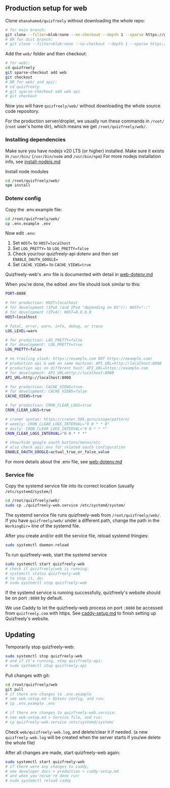 ## Production setup for web

Clone `ehanahamed/quizfreely` without downloading the whole repo:
```sh
# for main branch:
git clone --filter=blob:none --no-checkout --depth 1 --sparse https://github.com/ehanahamed/quizfreely
# OR for dist branch:
# git clone --filter=blob:none --no-checkout --depth 1 --sparse https://github.com/ehanahamed/quizfreely --branch dist
```

Add the `web/` folder and then checkout:
```sh
# for web/:
cd quizfreely
git sparse-checkout add web
git checkout
# OR for web/ and api/:
# cd quizfreely
# git sparse-checkout add web api
# git checkout
```

Now you will have `quizfreely/web/` without downloading the whole source code repository.

For the production server/droplet, we usually run these commands in `/root/` (`root` user's home dir), which means we get `/root/quizfreely/web/`.

### Installing dependencies

Make sure you have nodejs v20 LTS (or higher) installed.
Make sure it exists in `/usr/bin/` (`/usr/bin/node` and `/usr/bin/npm`)
For more nodejs installation info, see [install-nodejs.md](./install-nodejs.md)

Install node modules
```sh
cd /root/quizfreely/web/
npm install
```

### Dotenv config

Copy the .env.example file:
```sh
cd /root/quizfreely/web/
cp .env.example .env
```

Now edit `.env`:
1. Set `HOST=` to `HOST=localhost`
2. Set `LOG_PRETTY=` to `LOG_PRETTY=false`
3. Check your/our quizfreely-api dotenv and then set `ENABLE_OAUTH_GOOGLE=`
4. Set `CACHE_VIEWS=` to `CACHE_VIEWS=true`

Quizfreely-web's .env file is documented with detail in [web-dotenv.md](../web/web-dotenv.md)

When you're done, the edited .env file should look similar to this:
```sh
PORT=8080

# for production: HOST=localhost
# for development (IPv6 (and IPv4 "depending on OS")): HOST="::"
# for development (IPv4): HOST=0.0.0.0
HOST=localhost

# fatal, error, warn, info, debug, or trace
LOG_LEVEL=warn

# for production: LOG_PRETTY=false
# for development: LOG_PRETTY=true
LOG_PRETTY=false

# no trailing slash: https://example.com NOT https://example.com/
# production api & web on same machine: API_URL=http://localhost:8008
# production api on different host: API_URL=https://example.com
# for development: API_URL=http://localhost:8008
API_URL=http://localhost:8008

# for production: CACHE_VIEWS=true
# for development: CACHE_VIEWS=false
CACHE_VIEWS=true

# for production: CRON_CLEAR_LOGS=true
CRON_CLEAR_LOGS=true

# croner syntax: https://croner.56k.guru/usage/pattern/
# weekly: CRON_CLEAR_LOGS_INTERVAL="0 0 * * 0"
# daily: CRON_CLEAR_LOGS_INTERVAL="0 0 * * *"
CRON_CLEAR_LOGS_INTERVAL="0 0 * * *"

# show/hide google oauth buttons/menus/etc
# also check api/.env for related oauth configuration
ENABLE_OAUTH_GOOGLE=actual_true_or_false_value
```

For more details about the .env file, see [web-dotenv.md](../web/web-dotenv.md)

### Service file

Copy the systemd service file into its correct location (usually `/etc/systemd/system/`)
```sh
cd /root/quizfreely/web/
sudo cp ./quizfreely-web.service /etc/systemd/system/
```

The systemd service file runs quizfreely-web from `/root/quizfreely/web/`. If you have `quizfreely/web/` under a different path, change the path in the `WorkingDir=` line of the systemd file.

After you create and/or edit the service file, reload systemd thingies:
```sh
sudo systemctl daemon-reload
```

To run quizfreely-web, start the systemd service
```sh
sudo systemctl start quizfreely-web
# check if quizfreely/web is running:
# systemctl status quizfreely-web
# to stop it, do:
# sudo systemctl stop quizfreely-web
```

If the systemd service is running successfully, quizfreely's website should be on port `:8080` by default.

We use Caddy to let the quizfreely-web process on port `:8080` be accessed from `quizfreely.com` with https. See [caddy-setup.md](./caddy-setup.md) to finish setting up Quizfreely's website.

## Updating

Temporarily stop quizfreely-web:
```sh
sudo systemctl stop quizfreely-web
# and if it's running, stop quizfreely-api:
# sudo systemctl stop quizfreely-api
```

Pull changes with git:
```sh
cd /root/quizfreely/web
git pull
# if there are changes to .env.example
# see web-setup.md > Dotenv config, and run:
# cp .env.example .env

# if there are changes to quizfreely-web.service:
# see web-setup.md > Service file, and run:
# cp quizfreely-web.service /etc/systemd/system/
```

Check `web/quizfreely-web.log`, and delete/clear it if needed. (a new `quizfreely-web.log` will be created when the server starts if you/we delete the whole file)

After all changes are made, start quizfreely-web again:
```sh
sudo systemctl start quizfreely-web
# if there were any changes to caddy,
# see developer docs > production > caddy-setup.md
# and when you're/we're done run:
# sudo systemctl reload caddy
```
